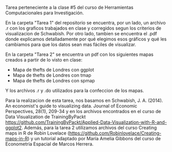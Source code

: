 Tarea perteneciente a la clase #5 del curso de Herramientas Computacionales para Investigación.

En la carpeta "Tarea 1" del repositorio se encuentra, por un lado, un archivo .r con los graficos trabajados en clase y corregidos segun los criterios de visualizacion de Schwabish. Por otro lado, tambien se encuentra el .pdf donde explicamos detalladamente por qué elegimos esos gráficos y qué les cambiamos para que los datos sean mas fáciles de visualizar.

En la carpeta "Tarea 2" se encuentra un pdf con los siguientes mapas creados a partir de lo visto en clase:
* Mapa de thefts de Londres con ggplot 
* Mapa de thefts de Londres con tmap 
* Mapa de thefts de Londres con spmap 

Y los archivos .r y .do utilizados para la confeccion de los mapas.

Para la realizacion de esta tarea, nos basamos en Schwabish, J. A. (2014). An economist's guide to visualizing data. Journal of Economic Perspectives, 28(1), 209-34
y en los archivos encontrados en el curso de Data Visualization de TrainingByPackt https://github.com/TrainingByPackt/Applied-Data-Visualization-with-R-and-ggplot2. Además, para la tarea 2 utilizamos archivos del curso Creating maps in R de Robin Lovelace (https://github.com/Robinlovelace/Creating-maps-in-R) y un tutorial adaptado por María Amelia Gibbons del curso de Econometría Espacial de Marcos Herrera.
